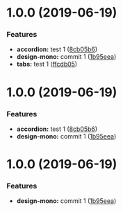 <a name="1.0.0"></a>
# 1.0.0 (2019-06-19)


### Features

* **accordion:** test 1 ([8cb05b6](https://github.com/MansoorBashaBellary/design-mono/commit/8cb05b6))
* **design-mono:** commit 1 ([1b95eea](https://github.com/MansoorBashaBellary/design-mono/commit/1b95eea))
* **tabs:** test 1 ([ffcdb05](https://github.com/MansoorBashaBellary/design-mono/commit/ffcdb05))



<a name="1.0.0"></a>
# 1.0.0 (2019-06-19)


### Features

* **accordion:** test 1 ([8cb05b6](https://github.com/MansoorBashaBellary/design-mono/commit/8cb05b6))
* **design-mono:** commit 1 ([1b95eea](https://github.com/MansoorBashaBellary/design-mono/commit/1b95eea))



<a name="1.0.0"></a>
# 1.0.0 (2019-06-19)


### Features

* **design-mono:** commit 1 ([1b95eea](https://github.com/MansoorBashaBellary/design-mono/commit/1b95eea))



